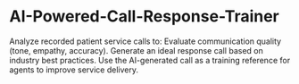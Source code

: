 # AI-Powered-Call-Response-Trainer
Analyze recorded patient service calls to:  Evaluate communication quality (tone, empathy, accuracy).  Generate an ideal response call based on industry best practices.  Use the AI-generated call as a training reference for agents to improve service delivery.
